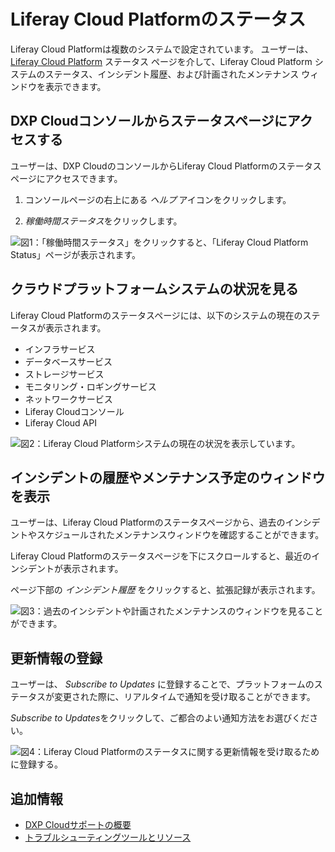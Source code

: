 # Liferay Cloud Platformのステータス

Liferay Cloud Platformは複数のシステムで設定されています。 ユーザーは、 [Liferay Cloud Platform](https://status.liferay.cloud/) ステータス ページを介して、Liferay Cloud Platform システムのステータス、インシデント履歴、および計画されたメンテナンス ウィンドウを表示できます。

## DXP Cloudコンソールからステータスページにアクセスする

ユーザーは、DXP CloudのコンソールからLiferay Cloud Platformのステータスページにアクセスできます。

1.  コンソールページの右上にある *ヘルプ* アイコンをクリックします。

2.  *稼働時間ステータス*をクリックします。

![図1：「稼働時間ステータス」をクリックすると、「Liferay Cloud Platform Status」ページが表示されます。](./liferay-cloud-platform-status/images/01.png)

## クラウドプラットフォームシステムの状況を見る

Liferay Cloud Platformのステータスページには、以下のシステムの現在のステータスが表示されます。

  - インフラサービス
  - データベースサービス
  - ストレージサービス
  - モニタリング・ロギングサービス
  - ネットワークサービス
  - Liferay Cloudコンソール
  - Liferay Cloud API

![図2：Liferay Cloud Platformシステムの現在の状況を表示しています。](./liferay-cloud-platform-status/images/02.png)

## インシデントの履歴やメンテナンス予定のウィンドウを表示

ユーザーは、Liferay Cloud Platformのステータスページから、過去のインシデントやスケジュールされたメンテナンスウィンドウを確認することができます。

Liferay Cloud Platformのステータスページを下にスクロールすると、最近のインシデントが表示されます。

ページ下部の *インシデント履歴* をクリックすると、拡張記録が表示されます。

![図3：過去のインシデントや計画されたメンテナンスのウィンドウを見ることができます。](./liferay-cloud-platform-status/images/03.png)

## 更新情報の登録

ユーザーは、 *Subscribe to Updates* に登録することで、プラットフォームのステータスが変更された際に、リアルタイムで通知を受け取ることができます。

*Subscribe to Updates*をクリックして、ご都合のよい通知方法をお選びください。

![図4：Liferay Cloud Platformのステータスに関する更新情報を受け取るために登録する。](./liferay-cloud-platform-status/images/04.png)

## 追加情報

  - [DXP Cloudサポートの概要](https://help.liferay.com/hc/articles/360030208451-DXP-Cloud-Support-Overview)
  - [トラブルシューティングツールとリソース](./troubleshooting-tools-and-resources.md)
